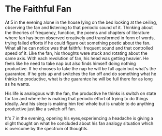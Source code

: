 # The Faithful Fan
At 5 in the evening alone in the house lying on the bed looking at the ceiling, observing the fan and listening to that periodic sound of it. Thinking about the theories of frequency, function, the poems and chapters of literature where fan has been observed creatively and transformed in form of words, trying failed efforts if he could figure out something poetic about the fan. What all he can notice was that faithful frequent sound and that controlled speed of it. Like the fan, his thoughts were stuck and rotating about the same axis. With each revolution of fan, his head was getting heavier. He feels like he need to take nap but also finds himself doing nothing productive. If he chooses to take the nap he will be full again but what's the guarantee. If he gets up and switches the fan off and do something what he thinks he productive, what is the guarantee he will be full there for as long as he wants.

His life is analogous with the fan, the productive he thinks is switch on state for fan and where  he is making that periodic effort of trying to do things ideally. And his sleep is making him feel whole but is unable to do anything productive just like a switch off fan.

It's 7 in the evening, opening his eyes,experiencing a headache is giving a slight thought on what he concluded about his fan analogy situation which is overcome by the spectrum of thoughts.